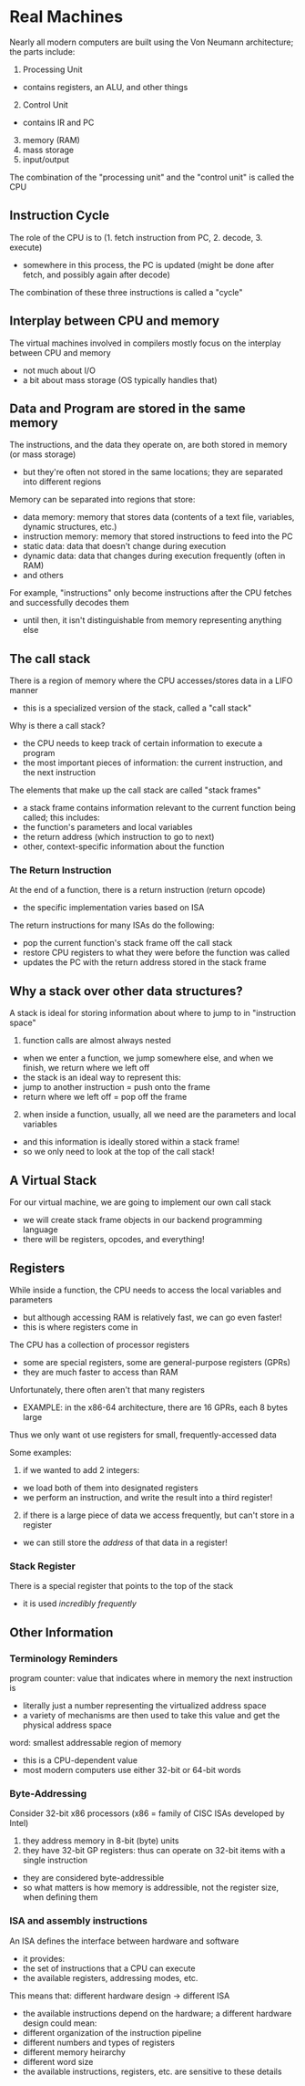 # Real Machines

Nearly all modern computers are built using the Von Neumann architecture; the parts include:
1. Processing Unit
- contains registers, an ALU, and other things
2. Control Unit
- contains IR and PC
3. memory (RAM)
4. mass storage
5. input/output

The combination of the "processing unit" and the "control unit" is called the CPU


## Instruction Cycle
The role of the CPU is to (1. fetch instruction from PC, 2. decode, 3. execute)
- somewhere in this process, the PC is updated (might be done after fetch, and possibly again after decode)

The combination of these three instructions is called a "cycle"


## Interplay between CPU and memory
The virtual machines involved in compilers mostly focus on the interplay between CPU and memory
- not much about I/O
- a bit about mass storage (OS typically handles that)


## Data and Program are stored in the same memory
The instructions, and the data they operate on, are both stored in memory (or mass storage)
- but they're often not stored in the same locations; they are separated into different regions

Memory can be separated into regions that store:
- data memory: memory that stores data (contents of a text file, variables, dynamic structures, etc.)
- instruction memory: memory that stored instructions to feed into the PC
- static data: data that doesn't change during execution
- dynamic data: data that changes during execution frequently (often in RAM)
- and others

For example, "instructions" only become instructions after the CPU fetches and successfully decodes them
- until then, it isn't distinguishable from memory representing anything else


## The call stack
There is a region of memory where the CPU accesses/stores data in a LIFO manner
- this is a specialized version of the stack, called a "call stack"

Why is there a call stack?
- the CPU needs to keep track of certain information to execute a program
- the most important pieces of information: the current instruction, and the next instruction

The elements that make up the call stack are called "stack frames"
- a stack frame contains information relevant to the current function being called; this includes:
 - the function's parameters and local variables
 - the return address (which instruction to go to next)
 - other, context-specific information about the function

### The Return Instruction
At the end of a function, there is a return instruction (return opcode)
- the specific implementation varies based on ISA

The return instructions for many ISAs do the following:
- pop the current function's stack frame off the call stack
- restore CPU registers to what they were before the function was called
- updates the PC with the return address stored in the stack frame


## Why a stack over other data structures?
A stack is ideal for storing information about where to jump to in "instruction space"
1. function calls are almost always nested
 - when we enter a function, we jump somewhere else, and when we finish, we return where we left off
 - the stack is an ideal way to represent this:
  - jump to another instruction = push onto the frame
  - return where we left off = pop off the frame
2. when inside a function, usually, all we need are the parameters and local variables
 - and this information is ideally stored within a stack frame!
 - so we only need to look at the top of the call stack!


## A Virtual Stack
For our virtual machine, we are going to implement our own call stack
- we will create stack frame objects in our backend programming language
- there will be registers, opcodes, and everything!


## Registers
While inside a function, the CPU needs to access the local variables and parameters
- but although accessing RAM is relatively fast, we can go even faster!
- this is where registers come in

The CPU has a collection of processor registers
- some are special registers, some are general-purpose registers (GPRs)
- they are much faster to access than RAM

Unfortunately, there often aren't that many registers
- EXAMPLE: in the x86-64 architecture, there are 16 GPRs, each 8 bytes large

Thus we only want ot use registers for small, frequently-accessed data

Some examples:
1. if we wanted to add 2 integers:
 - we load both of them into designated registers
 - we perform an instruction, and write the result into a third register!
2. if there is a large piece of data we access frequently, but can't store in a register
 - we can still store the *address* of that data in a register!

### Stack Register
There is a special register that points to the top of the stack
- it is used *incredibly frequently*



## Other Information

### Terminology Reminders
program counter: value that indicates where in memory the next instruction is
- literally just a number representing the virtualized address space
- a variety of mechanisms are then used to take this value and get the physical address space

word: smallest addressable region of memory
- this is a CPU-dependent value
- most modern computers use either 32-bit or 64-bit words


### Byte-Addressing
Consider 32-bit x86 processors (x86 = family of CISC ISAs developed by Intel)
1. they address memory in 8-bit (byte) units
2. they have 32-bit GP registers: thus can operate on 32-bit items with a single instruction
- they are considered byte-addressible
 - so what matters is how memory is addressible, not the register size, when defining them


### ISA and assembly instructions
An ISA defines the interface between hardware and software
- it provides:
 - the set of instructions that a CPU can execute
 - the available registers, addressing modes, etc.

This means that: different hardware design -> different ISA
- the available instructions depend on the hardware; a different hardware design could mean:
 - different organization of the instruction pipeline
 - different numbers and types of registers
 - different memory heirarchy
 - different word size
- the available instructions, registers, etc. are sensitive to these details
